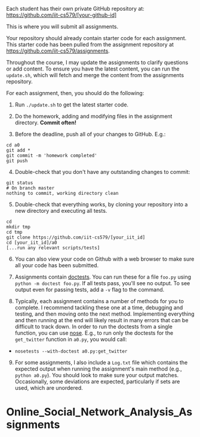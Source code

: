Each student has their own private GitHub repository at:  
<https://github.com/iit-cs579/[your-github-id]>

This is where you will submit all assignments.

Your repository should already contain starter code for each assignment. This starter code has been pulled from the assignment repository at <https://github.com/iit-cs579/assignments>.

Throughout the course, I may update the assignments to clarify questions or add content. To ensure you have the latest content, you can run the `update.sh`, which will fetch and merge the content from the assignments repository.

For each assignment, then, you should do the following:

1. Run `./update.sh` to get the latest starter code.

2. Do the homework, adding and modifying files in the assignment directory. **Commit often!**

3. Before the deadline, push all of your changes to GitHub. E.g.:
  ```
  cd a0
  git add *
  git commit -m 'homework completed'
  git push
  ```

4. Double-check that you don't have any outstanding changes to commit:
  ```
  git status
  # On branch master
  nothing to commit, working directory clean
  ```

5. Double-check that everything works, by cloning your repository into a new directory and executing all tests.
  ```
  cd 
  mkdir tmp
  cd tmp
  git clone https://github.com/iit-cs579/[your_iit_id]
  cd [your_iit_id]/a0
  [...run any relevant scripts/tests]
  ```

6. You can also view your code on Github with a web browser to make sure all your code has been submitted.

7. Assignments contain [doctests](https://docs.python.org/3/library/doctest.html). You can run these for a file `foo.py` using `python -m doctest foo.py`. If all tests pass, you'll see no output. To see output even for passing tests, add a `-v` flag to the command.

8. Typically, each assignment contains a number of methods for you to complete. I recommend tackling these one at a time, debugging and testing, and then moving onto the next method. Implementing everything and then running at the end will likely result in many errors that can be difficult to track down. In order to run the doctests from a single function, you can use [nose](https://github.com/nose-devs/nose). E.g., to run only the doctests for the `get_twitter` function in `a0.py`, you would call:
  - `nosetests --with-doctest a0.py:get_twitter`

9. For some assignments, I also include a `Log.txt` file which contains the expected output when running the assignment's main method (e.g., `python a0.py`). You should look to make sure your output matches. Occasionally, some deviations are expected, particularly if sets are used, which are unordered.
# Online_Social_Network_Analysis_Assignments
